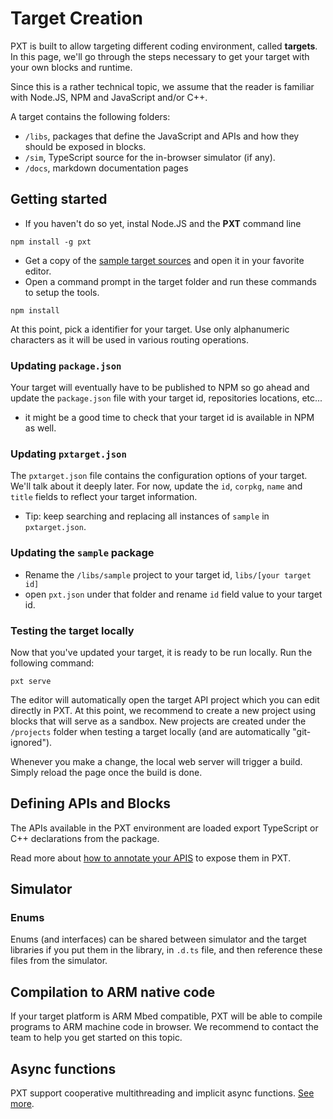 # Target Creation

PXT is built to allow targeting different coding environment, called **targets**. 
In this page, we'll go through the steps necessary to get your target with your own blocks and runtime.

Since this is a rather technical topic, we assume that the reader is familiar with Node.JS, NPM
and JavaScript and/or C++.

A target contains the following folders:

* ``/libs``, packages that define the JavaScript and APIs and how they should be exposed in blocks.
* ``/sim``, TypeScript source for the in-browser simulator (if any).
* ``/docs``, markdown documentation pages

## Getting started

* If you haven't do so yet, instal Node.JS and the **PXT** command line

```
npm install -g pxt
```

* Get a copy of the [sample target sources](https://github.com/microsoft/pxt-sample) and open it in your favorite editor.
* Open a command prompt in the target folder and run these commands to setup the tools.

```
npm install
```

At this point, pick a identifier for your target. Use only alphanumeric characters as it will be used in various routing operations.

### Updating ``package.json``

Your target will eventually have to be published to NPM so go ahead and update the ``package.json`` file with your target id, repositories locations,
etc...
* it might be a good time to check that your target id is available in NPM as well.

### Updating ``pxtarget.json``

The ``pxtarget.json`` file contains the configuration options of your target. We'll talk about it deeply later. For now, update
the ``id``, ``corpkg``, ``name`` and ``title`` fields to reflect your target information.

* Tip: keep searching and replacing all instances of ``sample`` in `pxtarget.json`.

### Updating the ``sample`` package

* Rename the ``/libs/sample`` project to your target id, ``libs/[your target id]``
* open ``pxt.json`` under that folder and rename ``id`` field value to your target id.

### Testing the target locally

Now that you've updated your target, it is ready to be run locally. Run the following command:

```
pxt serve
```

The editor will automatically open the target API project which you can edit directly in PXT. 
At this point, we recommend to create a new project using blocks that will serve as a sandbox. 
New projects are created under the ``/projects`` folder when testing a target locally (and are automatically "git-ignored").

Whenever you make a change, the local web server will trigger a build. Simply reload the page once the build is done.

## Defining APIs and Blocks

The APIs available in the PXT environment are loaded export TypeScript or C++ declarations from the package.

Read more about [how to annotate your APIS](/defining-blocks)
to expose them in PXT.

## Simulator

### Enums

Enums (and interfaces) can be shared between simulator and the target libraries
if you put them in the library, in `.d.ts` file, and then reference these
files from the simulator.

## Compilation to ARM native code

If your target platform is ARM Mbed compatible, PXT will be able to compile programs to ARM machine code in browser.
We recommend to contact the team to help you get started on this topic.

## Async functions

PXT support cooperative multithreading and implicit async functions.
[See more](/async).
